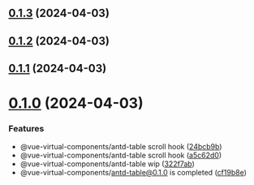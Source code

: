 ## [0.1.3](https://github.com/xinlei3166/vue-virtual-components/compare/v0.1.2...v0.1.3) (2024-04-03)



## [0.1.2](https://github.com/xinlei3166/vue-virtual-components/compare/v0.1.1...v0.1.2) (2024-04-03)



## [0.1.1](https://github.com/xinlei3166/vue-virtual-components/compare/v0.1.0...v0.1.1) (2024-04-03)



# [0.1.0](https://github.com/xinlei3166/vue-virtual-components/compare/322f7abe09fff3f74abe47ac09a61bfa0a73b6c4...v0.1.0) (2024-04-03)


### Features

* @vue-virtual-components/antd-table scroll hook ([24bcb9b](https://github.com/xinlei3166/vue-virtual-components/commit/24bcb9b88833f7430efe249631906892dbff344d))
* @vue-virtual-components/antd-table scroll hook ([a5c62d0](https://github.com/xinlei3166/vue-virtual-components/commit/a5c62d062e7736309562254ec16791f98a5d5c94))
* @vue-virtual-components/antd-table wip ([322f7ab](https://github.com/xinlei3166/vue-virtual-components/commit/322f7abe09fff3f74abe47ac09a61bfa0a73b6c4))
* @vue-virtual-components/antd-table@0.1.0 is completed ([cf19b8e](https://github.com/xinlei3166/vue-virtual-components/commit/cf19b8eed7f96c8e7dbef7693cbe4d3fbb6c36fb))



